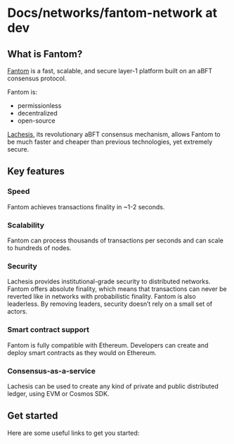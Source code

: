# Docs/networks/fantom-network at dev

## What is Fantom?

​[Fantom](https://fantom.foundation/) is a fast, scalable, and secure layer-1 platform built on an aBFT consensus protocol.

Fantom is:

* permissionless
* decentralized
* open-source

​[Lachesis](https://github.com/ThinkinCoin/Docs/blob/dev/networks/fantom-network/technology/lachesis-abft.md), its revolutionary aBFT consensus mechanism, allows Fantom to be much faster and cheaper than previous technologies, yet extremely secure.

## Key features

### Speed

Fantom achieves transactions finality in ~1-2 seconds.

### Scalability

Fantom can process thousands of transactions per seconds and can scale to hundreds of nodes.

### Security

Lachesis provides institutional-grade security to distributed networks. Fantom offers absolute finality, which means that transactions can never be reverted like in networks with probabilistic finality. Fantom is also leaderless. By removing leaders, security doesn’t rely on a small set of actors.

### Smart contract support

Fantom is fully compatible with Ethereum. Developers can create and deploy smart contracts as they would on Ethereum.

### Consensus-as-a-service

Lachesis can be used to create any kind of private and public distributed ledger, using EVM or Cosmos SDK.

## Get started

Here are some useful links to get you started:

